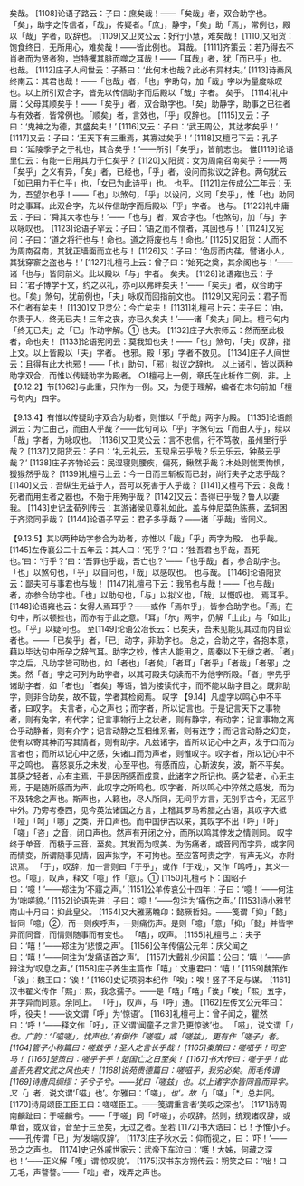 <!-- { "loadSidebar": true } -->
矣哉。
[1108]论语子路云：子曰：庶矣哉！——「矣哉」者，双合助字也。「矣」，助字之传信者，「哉」，传疑者。「庶」，静字，「矣」助「焉」，常例也，殿以「哉」字者，叹辞也。
[1109]又卫灵公云：好行小慧，难矣哉！
[1110]又阳货：饱食终日，无所用心，难矣哉！——皆此例也。
耳哉。
[1111]齐策云：若乃得去不肖者而为贤者狗，岂特攫其腓而噬之耳哉！——「耳哉」者，犹「而已乎」也。
也哉。
[1112]庄子人间世云：子綦曰：‘此何木也哉？此必有异材夫。’
[1113]诗秦风终南云：其君也哉！——「也哉」者，「也」字助句，加「哉」字以为量度咏叹也。以上所引双合字，皆先以传信助字而后殿以「哉」字者。
矣乎。
[1114]礼中庸：父母其顺矣乎！——「矣乎」者，双合助字也。「矣」助静字，助事之已往者与有效者，皆常例也。「顺矣」者，言效也，「乎」叹辞也。
[1115]又云：子曰：‘鬼神之为德，其盛矣夫！’
[1116]又云：子曰：‘武王周公，其达孝矣乎！’
[1117]又云：子曰：‘王天下有三重焉，其寡过矣乎！’
[1118]又檀弓下云：孔子曰：‘延陵季子之于礼也，其合矣乎！’——所引「矣乎」，皆前志也。
惟[1119]论语里仁云：有能一日用其力于仁矣乎？
[1120]又阳货：女为周南召南矣乎？——两「矣乎」之义有异，「矣」者，已经也，「乎」者，设问而拟议之辞也。两句犹云「如已用力于仁乎」也，「女已为此诗乎」也。
也乎。
[1121]左传成公二年云：无为，吾望尔也乎！——「也」以煞句，「乎」以设问，义同「矣乎」，惟「也」助同时之事耳。此双合字，先以传信助字而后殿以「乎」字者。
也与。
[1122]礼中庸云：子曰：‘舜其大孝也与！’——「也与」者，双合字也。「也煞句，加「与」字以咏叹也。
[1123]论语子罕云：子曰：‘语之而不惰者，其回也与！’
[1124]又宪问：子曰：‘道之将行也与！命也。道之将废也与！命也。’
[1125]又阳货：人而不为周南召南，其犹正墙面而立也与！
[1126]又：子曰：‘色厉而内荏，譬诸小人，其犹穿窬之盗也与！’
[1127]礼檀弓上云：曾子曰：‘始死之奠，其余阁也与！’——诸「也与」皆同前义。此以殿以「与」字者。
矣夫。
[1128]论语雍也云：子曰：‘君子博学于文，约之以礼，亦可以弗畔矣夫！’——「矣夫」者，双合助字也。「矣」煞句，犹前例也，「夫」咏叹而回指前文也。
[1129]又宪问云：君子而不仁者有矣夫！
[1130]又卫灵公：今亡矣夫！
[1131]礼檀弓上云：夫子曰：‘由，尔责于人，终无已夫！三年之丧，亦已久矣夫！’——诸「矣夫」同上。檀弓句内「终无已夫」之「已」作动字解。①
也夫。
[1132]庄子大宗师云：然而至此极者，命也夫！
[1133]论语宪问云：莫我知也夫！——「也」煞句，「夫」叹辞，指上文。以上皆殿以「夫」字者。
也邪。殿「邪」字者不数见。
[1134]庄子人间世云：且得有此大也邪！——「也」助句，「邪」拟议之辞也。
以上诸引，皆以两种助字双合，而惟以传疑助字为殿者。
○1檀弓上一例，章氏在此析作二例，非。上【9.12.2】节[1062]与此重，只作为一例。又，为便于理解，编者在末句前加「檀弓句内」四字。

【9.13.4】有惟以传疑助字双合为助者，则惟以「乎哉」两字为殿。
[1135]论语颜渊云：为仁由己，而由人乎哉？——此句可以「乎」字煞句云「而由人乎」，续以「哉」字者，为咏叹也。
[1136]又卫灵公云：言不忠信，行不笃敬，虽州里行乎哉？
[1137]又阳货云：子曰：‘礼云礼云，玉现帛云乎哉？乐云乐云，钟鼓云乎哉？’
[1138]庄子齐物论云：民湿寝则腰疾，偏死，鳅然乎哉？木处则惴栗恂惧，猨猴然乎哉？
[1139]礼檀弓上云：今一日而三斩板而已封，尚行夫子之志乎哉？
[1140]又云：吾纵生无益于人，吾可以死害于人乎哉？
[1141]又檀弓下云：哀哉！死者而用生者之器也，不殆于用殉乎哉？
[1142]又云：吾得已乎哉？鲁人以妻我。
[1143]史记孟荀列传云：其游诸侯见尊礼如此，盖与仲尼菜色陈蔡，孟轲困于齐梁同乎哉？
[1144]论语子罕云：君子多乎哉？——诸「乎哉」皆同义。

【9.13.5】其以两种助字参合为助者，亦惟以「哉」「乎」两字为殿。
也乎哉。
[1145]左传襄公二十五年云：其人曰：‘死乎？’曰：‘独吾君也乎哉，吾死也。’曰：‘行乎？’曰：‘吾罪也乎哉，吾亡也？’——「也乎哉」者，参合助字也。「也」以煞句也，「乎」以自问也，「哉」以感叹也。
也与哉。
[1146]论语阳货云：鄙夫可与事君也与哉！
[1147]礼檀弓下云：我吊也与哉！——「也与哉」者，亦参合助字也。「也」以助句也，「与」以拟义也，「哉」以慨叹也。
焉耳乎。
[1148]论语雍也云：女得人焉耳乎？——或作「焉尔乎」，皆参合助字也。「焉」在句中，所以顿挫也，而亦有于此之意。「耳」「尔」两字，仍解「止此」与「如此」也。「乎」以疑问也。
至[1149]论语公冶长云：已矣夫，吾未见能见其过而内自讼者也。——「已矣乎」者，「已」动字，非助字也。
总之，合助之字，各抱本意，藉以毕达句中所孕之辞气耳。助字之妙，惟古人能用之，周秦以下无继之者。「者」字之后，凡助字皆可助也，如「者也」「者矣」「者耳」「者乎」「者哉」「者邪」之类。然「者」字之可列为助字者，以其可殿夫句读而不为他字所殿。「者」字先乎诸助字者，如「者也」「者矣」等语，皆为接读代字，而不能以助字目之。既非助字，则非合助矣，故不载，学者其检阅焉。
叹字
【9.14】凡虚字以鸣心中不平者，曰叹字。
夫言者，心之声也；而字者，所以记言也。于是记言天下之事物者，则有兔字，有代字；记言事物行止之状者，则有静字，有动字；记言事物之离合乎动静者，则有介字；记言动静之互相维系者，则有连字；而记言动静之幻变，使有以寄其神而写其情者，则有助字。凡兹诸字，皆所以记心中之声，发于口而为言者也；而所以记心中之感，矢诸口而为声者，则惟叹字。叹字者，所以记心中不平之鸣也。
喜怒哀乐之未发，心至平也。有感而应，心斯波矣，波，斯不平矣。其感之轻者，心有主焉，于是因所感而成意，此诸字之所记也。感之猛者，心无主焉，于是随所感而为声，此叹字之所鸣也。叹字者，所以鸣心中猝然之感发，而为不及转念之声也。斯声也，人籁也，尽人所同，无间乎方言，无别乎古今，无区乎中外。乃旁考泰西，见今英法诸国之方言，上稽其罗马希腊之古语，其叹字大抵「哑」「呵」「哪」之类，开口声也。而中国伊古以来，其叹字不出「呼」「吁」「嗟」「咨」之音，闭口声也。然声有开闭之分，而所以鸣其悖发之情则同。
叹字终于单音，而极于三音，至矣。其发而为叹美、为伤痛者，或音同而字异，或字同而情变，所谓随事见情，因声拟字，不可拘也。至应答呵责之字，有声无义，亦附识焉。
「于」，叹辞，加一言则曰「于乎」，或作「于戏」，又作「鸣呼」，其义一也。「噫」，叹声，释文「噫」作「意」。①
[1150]礼檀弓下：国昭子曰：‘噫！’——郑注为‘不寤之声。’
[1151]公羊传哀公十四年：子曰：‘噫！’——何注为‘咄嗟貌。’
[1152]论语先进：子曰：‘噫！’——包注为‘痛伤之声。’
[1153]诗小雅节南山十月曰：抑此皇父。
[1154]又大雅荡瞻卬：懿厥哲妇。——笺谓「抑」「懿」皆同「噫」②，而一则疾呼声，一则痛伤声。是则「噫」「意」「抑」「懿」并皆字异而同音，而情则随事而有变也。
「嘻」，叹声。
[1155]礼檀弓上：夫子曰：‘嘻！’——郑注为‘悲恨之声’。
[1156]公羊传僖公元年：庆父闻之曰：‘嘻！’——何注为‘发痛语首之声’。
[1157]大戴礼少闲篇：公曰：‘嘻！’——庐辩注为‘叹息之声。’
[1158]庄子养生主篇作「嘻」：文惠君曰：‘嘻！’
[1159]魏策作「诶」：魏王曰：‘诶！’
[1160]史记项羽本纪作「唉」：唉！竖子不足与谋。
[1161]汉书翟义传作「熙」：熙，我念孺子。——是「嘻」「嘻」「诶」「唉」「熙」五字，并字异而同意。余同上。
「吁」，叹声，与「呼」通。
[1162]左传文公元年曰：呼，役夫！——说文谓「呼」为‘惊语’。
[1163]礼檀弓上：曾子闻之，瞿然曰：‘呼！’——释文作「吁」，正义谓‘闻童子之言乃更惊骇’也。
「嗞」，说文谓「*」也。广韵：‘「嗞嗟」，忧声也。’有倒作「嗟嗞」或「嗟兹」，更有作「嗟子」者。
[1164]管子小称篇曰：嗟兹乎！圣人之言长乎哉！
[1165]秦策曰：嗟嗞乎！司空马！
[1166]楚策曰：嗟乎子乎！楚国亡之日至矣！
[1167]书大传曰：嗟子乎！此盖吾先君文武之风也夫！
[1168]说苑贵德篇曰：嗟嗞乎，我穷必矣。而毛传谓
[1169]诗唐风绸缪：子兮子兮。——犹曰「嗟兹」也。以上诸字亦皆同音而异字。又「*」者，说文谓‘「嗞」也’。尔雅曰：‘「嗟」，*也’。故「*」「嗟」「*」总并同。
[1170]诗周颂臣工臣工曰：嗟嗟臣工。——笺谓重言者‘美叹之深也’。
[1171]诗周南麟趾曰：于嗟麟兮。——「于嗟」同「吁嗟」，亦叹辞。然则，统观诸叹辞，或单音，或双音，音至于三至矣，无过之者。至若
[1172]书大诰曰：已！予惟小子。——孔传谓「已」为‘发端叹辞’。
[1173]庄子秋水云：仰而视之，曰：‘吓！’——恐之之声也。
[1174]史记外戚世家云：武帝下车泣曰：‘嚄！大姊，何藏之深也！’——正义解「嚄」谓‘惊叹貌’。
[1175]汉书东方朔传云：朔笑之曰：‘咄！口无毛，声謷謷。’——「咄」者，戏弄之声也。
